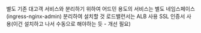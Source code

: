 별도 기존 대고객 서비스와 분리하기 위하여 어드민 용도의 서비스는 별도 네임스페이스(ingress-nginx-admin) 분리하여 설치할 것
로드밸런서는 ALB 사용
SSL 인증서 사용(이건 설치하고 나서 수동으로 해야하는 듯 - 개선 필요) 